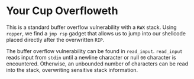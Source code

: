 # Your Cup Overfloweth

This is a standard buffer overflow vulnerability with a `RWX` stack. Using
`ropper`, we find a `jmp rsp` gadget that allows us to jump into our shellcode
placed directly after the overwritten `RIP`.

The buffer overflow vulnerability can be found in `read_input`. `read_input`
reads input from `stdin` until a newline character or null `00` character is
encountered. Otherwise, an unbounded number of characters can be read into the
stack, overwriting sensitive stack information.
